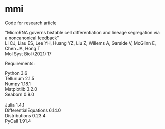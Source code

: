 # mmi
Code for research article 

"MicroRNA governs bistable cell differentiation and lineage segregation via a noncanonical feedback"<br>
Li CJ, Liau ES, Lee YH, Huang YZ, Liu Z, Willems A, Garside V, McGlinn E, Chen JA, Hong T<br>
Mol Syst Biol (2021) 17


Requirements:

Python 3.6<br>
Tellurium 2.1.5<br>
Numpy 1.18.1<br>
Matplotlib 3.2.0<br>
Seaborn 0.9.0<br><br>
Julia 1.4.1<br>
DifferentialEquations 6.14.0<br>
Distributions 0.23.4<br>
PyCall 1.91.4<br>

